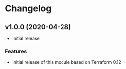 # Changelog

## v1.0.0 (2020-04-28)

* Initial release

### Features

* Initial release of this module based on Terraform 0.12
